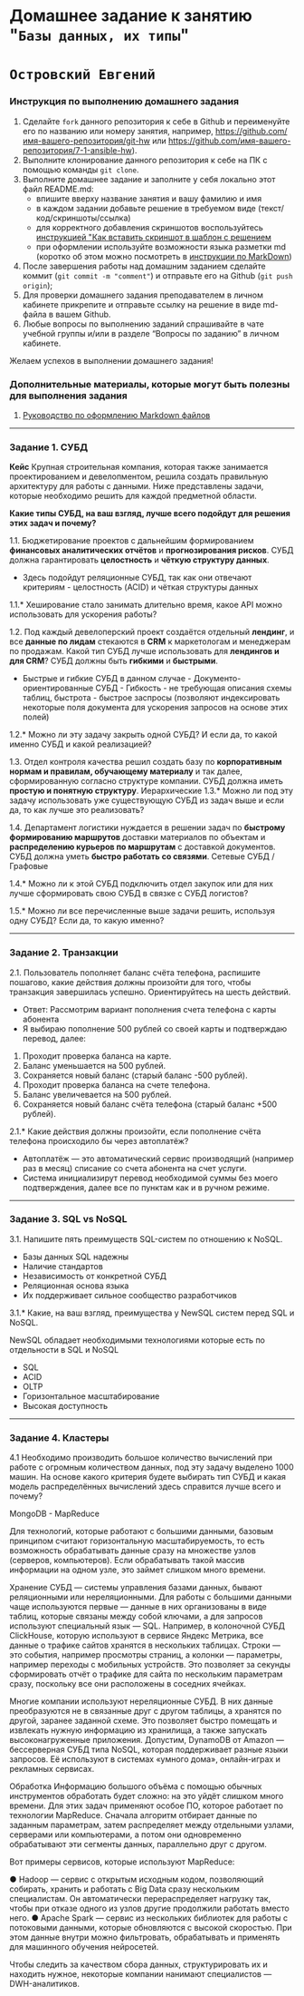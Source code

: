 # Домашнее задание к занятию "`Базы данных, их типы`"
# `Островский Евгений`


### Инструкция по выполнению домашнего задания

   1. Сделайте `fork` данного репозитория к себе в Github и переименуйте его по названию или номеру занятия, например, https://github.com/имя-вашего-репозитория/git-hw или  https://github.com/имя-вашего-репозитория/7-1-ansible-hw).
   2. Выполните клонирование данного репозитория к себе на ПК с помощью команды `git clone`.
   3. Выполните домашнее задание и заполните у себя локально этот файл README.md:
      - впишите вверху название занятия и вашу фамилию и имя
      - в каждом задании добавьте решение в требуемом виде (текст/код/скриншоты/ссылка)
      - для корректного добавления скриншотов воспользуйтесь [инструкцией "Как вставить скриншот в шаблон с решением](https://github.com/netology-code/sys-pattern-homework/blob/main/screen-instruction.md)
      - при оформлении используйте возможности языка разметки md (коротко об этом можно посмотреть в [инструкции  по MarkDown](https://github.com/netology-code/sys-pattern-homework/blob/main/md-instruction.md))
   4. После завершения работы над домашним заданием сделайте коммит (`git commit -m "comment"`) и отправьте его на Github (`git push origin`);
   5. Для проверки домашнего задания преподавателем в личном кабинете прикрепите и отправьте ссылку на решение в виде md-файла в вашем Github.
   6. Любые вопросы по выполнению заданий спрашивайте в чате учебной группы и/или в разделе “Вопросы по заданию” в личном кабинете.
   
Желаем успехов в выполнении домашнего задания!
   
### Дополнительные материалы, которые могут быть полезны для выполнения задания

1. [Руководство по оформлению Markdown файлов](https://gist.github.com/Jekins/2bf2d0638163f1294637#Code)

---

### Задание 1. СУБД

**Кейс**
Крупная строительная компания, которая также занимается проектированием и девелопментом, решила создать правильную архитектуру для работы с данными. Ниже представлены задачи, которые необходимо решить для каждой предметной области.

**Какие типы СУБД, на ваш взгляд, лучше всего подойдут для решения этих задач и почему?**

1.1. Бюджетирование проектов с дальнейшим формированием **финансовых аналитических отчётов** и **прогнозирования рисков**. СУБД должна гарантировать **целостность** и **чёткую структуру данных**.

- Здесь подойдут реляционные СУБД, так как они отвечают критериям - целостность (ACID) и чёткая структуры данных

1.1.* Хеширование стало занимать длительно время, какое API можно использовать для ускорения работы?

1.2. Под каждый девелоперский проект создаётся отдельный **лендинг**, и все **данные по лидам** стекаются в **CRM** к маркетологам и менеджерам по продажам. Какой тип СУБД лучше использовать для **лендингов и для CRM**? СУБД должны быть **гибкими** и **быстрыми**.

- Быстрые и гибкие СУБД в данном случае - Документо-ориентированные СУБД - Гибкость - не требующая описания схемы таблиц, быстрота - быстрое заспросы (позволяют индексировать некоторые поля документа для ускорения запросов на основе этих полей)

1.2.* Можно ли эту задачу закрыть одной СУБД? И если да, то какой именно СУБД и какой реализацией?

1.3. Отдел контроля качества решил создать базу по **корпоративным нормам и правилам, обучающему материалу** и так далее, сформированную согласно структуре компании. СУБД должна иметь **простую и понятную структуру**.
Иерархические
1.3.* Можно ли под эту задачу использовать уже существующую СУБД из задач выше и если да, то как лучше это реализовать?

1.4. Департамент логистики нуждается в решении задач по **быстрому формированию маршрутов** доставки материалов по объектам и **распределению курьеров по маршрутам** с доставкой документов. СУБД должна уметь **быстро работать со связями**.
Сетевые СУБД   / Графовые

1.4.* Можно ли к этой СУБД подключить отдел закупок или для них лучше сформировать свою СУБД в связке с СУБД логистов?

1.5.* Можно ли все перечисленные выше задачи решить, используя одну СУБД? Если да, то какую именно?


---

### Задание 2. Транзакции

2.1. Пользователь пополняет баланс счёта телефона, распишите пошагово, какие действия должны произойти для того, чтобы транзакция завершилась успешно. Ориентируйтесь на шесть действий.

- Ответ: Рассмотрим вариант пополнения счета телефона с карты абонента
- Я выбираю пополнение 500 рублей со своей карты и подтверждаю перевод, далее:
1) Проходит проверка баланса на карте.
2) Баланс уменьшается на 500 рублей.
3) Сохраняется новый баланс (старый баланс -500 рублей).
4) Проходит проверка баланса на счете телефона.
5) Баланс увеличевается на 500 рублей.
6) Сохраняется новый баланс счёта телефона (старый баланс +500 рублей).

2.1.* Какие действия должны произойти, если пополнение счёта телефона происходило бы через автоплатёж?

- Автоплатёж — это автоматический сервис производящий (например раз в месяц) списание со счета абонента на счет услуги.
- Система инициализирут перевод необходимой суммы без моего подтверждения, далее все по пунктам как и в ручном режиме.

---

### Задание 3. SQL vs NoSQL

3.1. Напишите пять преимуществ SQL-систем по отношению к NoSQL.

- Базы данных SQL надежны
- Наличие стандартов
- Независимость от конкретной СУБД
- Реляционная основа языка
- Их поддерживает сильное сообщество разработчиков

3.1.* Какие, на ваш взгляд, преимущества у NewSQL систем перед SQL и NoSQL.

NewSQL обладает необходимыми технологиями которые есть по отдельности в SQL и NoSQL
- SQL
- ACID
- OLTP
- Горизонтальное масштабирование
- Высокая доступность

---

### Задание 4. Кластеры

4.1 Необходимо производить большое количество вычислений при работе с огромным количеством данных, под эту задачу выделено 1000 машин. На основе какого критерия будете выбирать тип СУБД и какая модель распределённых вычислений здесь справится лучше всего и почему?

MongoDB - MapReduce

Для технологий, которые работают с большими данными, базовым принципом считают горизонтальную масштабируемость, то есть возможность обрабатывать данные сразу на множестве узлов (серверов, компьютеров). Если обрабатывать такой массив информации на одном узле, это займет слишком много времени.

Хранение
СУБД — системы управления базами данных, бывают реляционными или нереляционными. Для работы с большими данными чаще используются первые — данные в них организованы в виде таблиц, которые связаны между собой ключами, а для запросов используют специальный язык — SQL. Например, в колоночной СУБД ClickHouse, которую используют в сервисе Яндекс Метрика, все данные о трафике сайтов хранятся в нескольких таблицах. Строки — это события, например просмотры страниц, а колонки — параметры, например переходы с мобильных устройств. Это позволяет за секунды сформировать отчёт о трафике для сайта по нескольким параметрам сразу, поскольку все они расположены в соседних ячейках. 

Многие компании используют нереляционные СУБД. В них данные преобразуются не в связанные друг с другом таблицы, а хранятся по другой, заранее заданной схеме. Это позволяет быстро помещать и извлекать нужную информацию из хранилища, а также запускать высоконагруженные приложения. Допустим, DynamoDB от Amazon — бессерверная СУБД типа NoSQL, которая поддерживает разные языки запросов. Её используют в системах «умного дома», онлайн-играх и рекламных сервисах. 

Обработка
Информацию большого объёма с помощью обычных инструментов обработать будет сложно: на это уйдёт слишком много времени. Для этих задач применяют особое ПО, которое работает по технологии MapReduce. Сначала алгоритм отбирает данные по заданным параметрам, затем распределяет между отдельными узлами, серверами или компьютерами, а потом они одновременно обрабатывают эти сегменты данных, параллельно друг с другом.  

Вот примеры сервисов, которые используют MapReduce:

●	Hadoop — сервис с открытым исходным кодом, позволяющий собирать, хранить и работать с Big Data сразу нескольким специалистам. Он автоматически перераспределяет нагрузку так, чтобы при отказе одного из узлов другие продолжили работать вместо него. 
●	Apache Spark — сервис из нескольких библиотек для работы с потоковыми данными, которые обновляются с высокой скоростью. При этом данные внутри можно фильтровать, обрабатывать и применять для машинного обучения нейросетей. 

Чтобы следить за качеством сбора данных, структурировать их и находить нужное, некоторые компании нанимают специалистов — DWH-аналитиков. 
